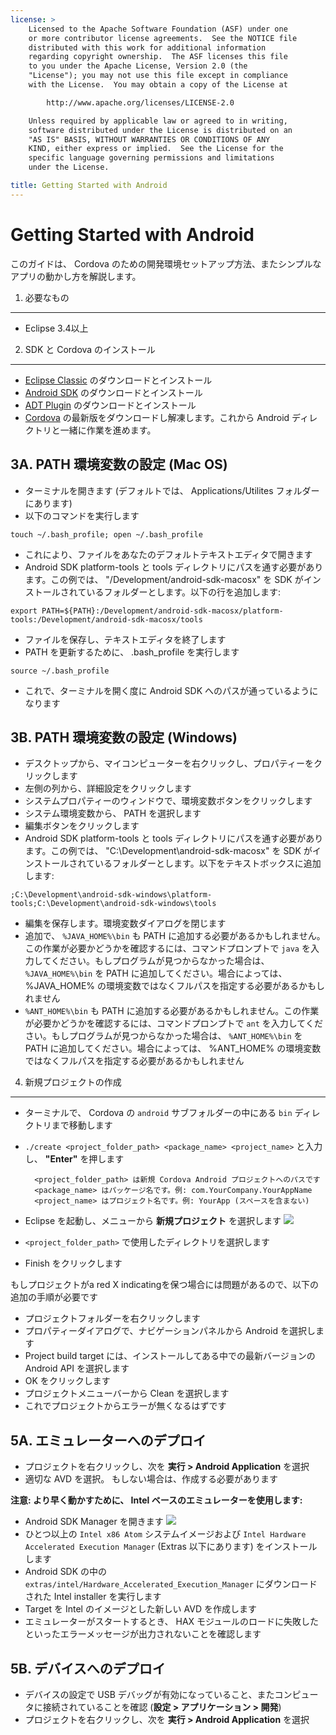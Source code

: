 ```yaml
---
license: >
    Licensed to the Apache Software Foundation (ASF) under one
    or more contributor license agreements.  See the NOTICE file
    distributed with this work for additional information
    regarding copyright ownership.  The ASF licenses this file
    to you under the Apache License, Version 2.0 (the
    "License"); you may not use this file except in compliance
    with the License.  You may obtain a copy of the License at

        http://www.apache.org/licenses/LICENSE-2.0

    Unless required by applicable law or agreed to in writing,
    software distributed under the License is distributed on an
    "AS IS" BASIS, WITHOUT WARRANTIES OR CONDITIONS OF ANY
    KIND, either express or implied.  See the License for the
    specific language governing permissions and limitations
    under the License.

title: Getting Started with Android
---
```


Getting Started with Android
============================

このガイドは、 Cordova のための開発環境セットアップ方法、またシンプルなアプリの動かし方を解説します。


1. 必要なもの
---------------

- Eclipse 3.4以上


2. SDK と Cordova のインストール
------------------------

- [Eclipse Classic](http://www.eclipse.org/downloads/) のダウンロードとインストール
- [Android SDK](http://developer.android.com/sdk/index.html) のダウンロードとインストール
- [ADT Plugin](http://developer.android.com/sdk/eclipse-adt.html#installing) のダウンロードとインストール
- [Cordova](http://incubator.apache.org/cordova/#download) の最新版をダウンロードし解凍します。これから Android ディレクトリと一緒に作業を進めます。


3A. PATH 環境変数の設定 (Mac OS)
---------------------------------------

- ターミナルを開きます (デフォルトでは、 Applications/Utilites フォルダーにあります)
- 以下のコマンドを実行します

`touch ~/.bash_profile; open ~/.bash_profile`

- これにより、ファイルをあなたのデフォルトテキストエディタで開きます
- Android SDK platform-tools と tools ディレクトリにパスを通す必要があります。この例では、 "/Development/android-sdk-macosx" を SDK がインストールされているフォルダーとします。以下の行を追加します:

`export PATH=${PATH}:/Development/android-sdk-macosx/platform-tools:/Development/android-sdk-macosx/tools`

- ファイルを保存し、テキストエディタを終了します
- PATH を更新するために、 .bash_profile を実行します

`source ~/.bash_profile`

- これで、ターミナルを開く度に Android SDK へのパスが通っているようになります

3B. PATH 環境変数の設定 (Windows)
---------------------------------------

- デスクトップから、マイコンピューターを右クリックし、プロパティーをクリックします
- 左側の列から、詳細設定をクリックします
- システムプロパティーのウィンドウで、環境変数ボタンをクリックします
- システム環境変数から、 PATH を選択します
- 編集ボタンをクリックします
- Android SDK platform-tools と tools ディレクトリにパスを通す必要があります。この例では、 "C:\Development\android-sdk-macosx" を SDK がインストールされているフォルダーとします。以下をテキストボックスに追加します:

`;C:\Development\android-sdk-windows\platform-tools;C:\Development\android-sdk-windows\tools`

- 編集を保存します。環境変数ダイアログを閉じます
- 追加で、 `%JAVA_HOME%\bin` も PATH に追加する必要があるかもしれません。この作業が必要かどうかを確認するには、コマンドプロンプトで `java` を入力してください。もしプログラムが見つからなかった場合は、 `%JAVA_HOME%\bin` を PATH に追加してください。場合によっては、 %JAVA_HOME% の環境変数ではなくフルパスを指定する必要があるかもしれません
- `%ANT_HOME%\bin` も PATH に追加する必要があるかもしれません。この作業が必要かどうかを確認するには、コマンドプロンプトで `ant` を入力してください。もしプログラムが見つからなかった場合は、 `%ANT_HOME%\bin` を PATH に追加してください。場合によっては、 %ANT_HOME% の環境変数ではなくフルパスを指定する必要があるかもしれません


4. 新規プロジェクトの作成
---------------------

- ターミナルで、 Cordova の `android` サブフォルダーの中にある `bin` ディレクトリまで移動します
- `./create <project_folder_path> <package_name> <project_name>` と入力し、 **"Enter"** を押します

        <project_folder_path> は新規 Cordova Android プロジェクトへのパスです
        <package_name> はパッケージ名です。例: com.YourCompany.YourAppName
        <project_name> はプロジェクト名です。例: YourApp (スペースを含まない)

- Eclipse を起動し、メニューから **新規プロジェクト** を選択します
    ![](img/guide/getting-started/android/eclipse_new_project.png)
- `<project_folder_path>` で使用したディレクトリを選択します
- Finish をクリックします

もしプロジェクトがa red X indicatingを保つ場合には問題があるので、以下の追加の手順が必要です

- プロジェクトフォルダーを右クリックします
- プロパティーダイアログで、ナビゲーションパネルから Android を選択します
- Project build target には、インストールしてある中での最新バージョンの Android API を選択します
- OK をクリックします
- プロジェクトメニューバーから Clean を選択します
- これでプロジェクトからエラーが無くなるはずです

5A. エミュレーターへのデプロイ
-----------------------

- プロジェクトを右クリックし、次を **実行 &gt; Android Application** を選択
- 適切な AVD を選択。 もしない場合は、作成する必要があります

**注意: より早く動かすために、 Intel ベースのエミュレーターを使用します:**

- Android SDK Manager を開きます
  ![](img/guide/getting-started/android/eclipse_android_sdk_button.png)
- ひとつ以上の `Intel x86 Atom` システムイメージおよび `Intel Hardware Accelerated Execution Manager` (Extras 以下にあります) をインストールします
- Android SDK の中の `extras/intel/Hardware_Accelerated_Execution_Manager` にダウンロードされた Intel installer を実行します
- Target を Intel のイメージとした新しい AVD を作成します
- エミュレーターがスタートするとき、 HAX モジュールのロードに失敗したといったエラーメッセージが出力されないことを確認します


5B. デバイスへのデプロイ
--------------------

- デバイスの設定で USB デバッグが有効になっていること、またコンピュータに接続されていることを確認 (**設定 &gt; アプリケーション &gt; 開発**)
- プロジェクトを右クリックし、次を **実行 > Android Application** を選択

